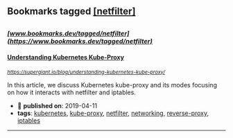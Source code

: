 ## Bookmarks tagged [[netfilter]](https://www.bookmarks.dev/search?q=[netfilter])

_<sup><sup>[www.bookmarks.dev/tagged/netfilter](https://www.bookmarks.dev/tagged/netfilter)</sup></sup>_
---
#### [Understanding Kubernetes Kube-Proxy](https://supergiant.io/blog/understanding-kubernetes-kube-proxy/)
_<sup>https://supergiant.io/blog/understanding-kubernetes-kube-proxy/</sup>_

In this article, we discuss Kubernetes kube-proxy and its modes focusing on how it interacts with netfilter and iptables.
* :calendar: **published on**: 2019-04-11
* **tags**: [kubernetes](../tagged/kubernetes.md), [kube-proxy](../tagged/kube-proxy.md), [netfilter](../tagged/netfilter.md), [networking](../tagged/networking.md), [reverse-proxy](../tagged/reverse-proxy.md), [iptables](../tagged/iptables.md)
---

